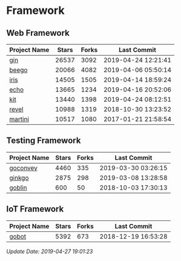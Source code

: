 # Framework

## Web Framework

| Project Name | Stars | Forks | Last Commit |
| ------------ | ----- | ----- | ----------- |
| [gin](https://github.com/gin-gonic/gin) | 26537 | 3092 | 2019-04-24 12:21:41 |
| [beego](https://github.com/astaxie/beego) | 20066 | 4082 | 2019-04-06 05:50:14 |
| [iris](https://github.com/kataras/iris) | 14505 | 1505 | 2019-04-14 18:59:24 |
| [echo](https://github.com/labstack/echo) | 13665 | 1234 | 2019-04-16 20:52:06 |
| [kit](https://github.com/go-kit/kit) | 13440 | 1398 | 2019-04-24 08:12:51 |
| [revel](https://github.com/revel/revel) | 10988 | 1319 | 2018-10-30 13:23:52 |
| [martini](https://github.com/go-martini/martini) | 10517 | 1080 | 2017-01-21 21:58:54 |

## Testing Framework

| Project Name | Stars | Forks | Last Commit |
| ------------ | ----- | ----- | ----------- |
| [goconvey](https://github.com/smartystreets/goconvey) | 4460 | 335 | 2019-03-30 03:26:15 |
| [ginkgo](https://github.com/onsi/ginkgo) | 2875 | 298 | 2019-03-08 13:28:58 |
| [goblin](https://github.com/franela/goblin) | 600 | 50 | 2018-10-03 17:30:13 |

## IoT Framework

| Project Name | Stars | Forks | Last Commit |
| ------------ | ----- | ----- | ----------- |
| [gobot](https://github.com/hybridgroup/gobot) | 5392 | 673 | 2018-12-19 16:53:28 |

*Update Date: 2019-04-27 19:01:23*